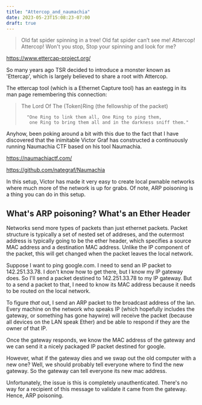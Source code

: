 ```yaml
---
title: "Attercop_and_naumachia"
date: 2023-05-23T15:08:23-07:00
draft: true
---
```

> Old fat spider spinning in a tree!
> Old fat spider can’t see me!
>          Attercop! Attercop!
>               Won't you stop,
> Stop your spinning and look for me?

https://www.ettercap-project.org/

So many years ago TSR decided to introduce a monster
known as 'Ettercap', which is largely believed to
share a root with Attercop.

The ettercap tool (which is a Ethernet Capture tool) has
an eastegg in its man page remembering this connection:

> The Lord Of The (Token)Ring
>       (the fellowship of the packet)
>
>       "One Ring to link them all, One Ring to ping them,
>        one Ring to bring them all and in the darkness sniff them." 

Anyhow, been poking around a bit with this due to the fact that I have
discovered that the inimitable Victor Graf has constructed a continuously
running Naumachia CTF based on his tool Naumachia.

https://naumachiactf.com/

https://github.com/nategraf/Naumachia

In this setup, Victor has made it very easy to create local pwnable networks
where much more of the network is up for grabs. Of note, ARP poisoning is
a thing you can do in this setup.

## What's ARP poisoning? What's an Ether Header
Networks send more types of packets than just ethernet packets. Packet
structure is typically a set of nested set of addreses, and the outermost
address is typically going to be the ether header, which specifies
a source MAC address and a destination MAC address. Unlike the IP component
of the packet, this will get changed when the packet leaves the local
network.

Suppose I want to ping google.com. I need to send an IP packet to 142.251.33.78.
I don't know how to get there, but I know my IP gateway does. So I'll send a
packet destined to 142.251.33.78 to my IP gateway. But to a send a packet
to that, I need to know its MAC address because it needs to be routed on
the local network.

To figure *that* out, I send an ARP packet to the broadcast address of the lan.
Every machine on the network who speaks IP (which hopefully includes the gateway,
or something has gone haywire) will receive the packet (because all devices
on the LAN speak Ether) and be able to respond if they are the owner of that IP.

Once the gateway responds, we know the MAC address of the gateway and we can
send it a nicely packaged IP packet destined for google.

However, what if the gateway dies and we swap out the old computer with a new one?
Well, we should probably tell everyone where to find the new gateway. So the
gateway can tell everyone its new mac address.

Unfortunately, the issue is this is completely unauthenticated. There's no way
for a recipient of this message to validate it came from the gateway. Hence,
ARP poisoning.
